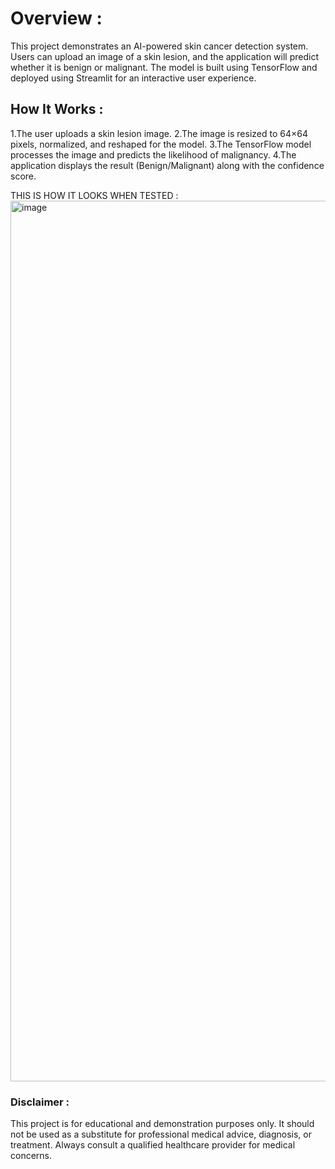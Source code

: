 # Overview :

This project demonstrates an AI-powered skin cancer detection system. Users can upload an image of a skin lesion, and the application will predict whether it is benign or malignant. The model is built using TensorFlow and deployed using Streamlit for an interactive user experience.



## How It Works :

1.The user uploads a skin lesion image.
2.The image is resized to 64×64 pixels, normalized, and reshaped for the model.
3.The TensorFlow model processes the image and predicts the likelihood of malignancy.
4.The application displays the result (Benign/Malignant) along with the confidence score.

THIS IS HOW IT LOOKS WHEN TESTED : 
<img width="2370" height="1409" alt="image" src="https://github.com/user-attachments/assets/4077dc0a-5c8f-417c-8935-969c63a4ebb3" />




### Disclaimer :

This project is for educational and demonstration purposes only. It should not be used as a substitute for professional medical advice, diagnosis, or treatment. Always consult a qualified healthcare provider for medical concerns.
